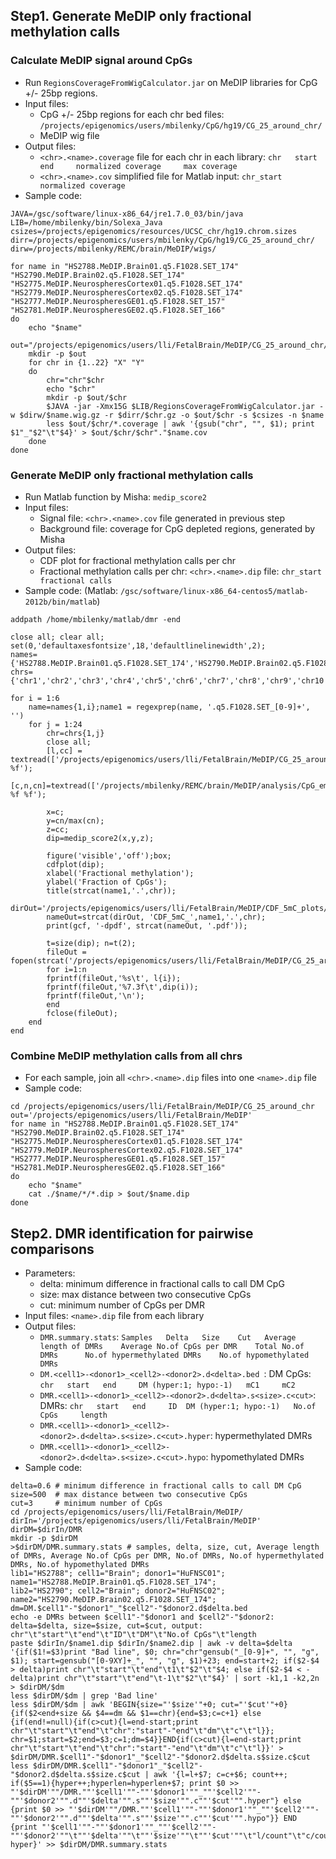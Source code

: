 ## Step1. Generate MeDIP only fractional methylation calls
### Calculate MeDIP signal around CpGs 
+ Run `RegionsCoverageFromWigCalculator.jar` on MeDIP libraries for CpG +/- 25bp regions.
+ Input files:
    * CpG +/- 25bp regions for each chr bed files: `/projects/epigenomics/users/mbilenky/CpG/hg19/CG_25_around_chr/`
    * MeDIP wig file        
+ Output files:   
    * `<chr>.<name>.coverage` file for each chr in each library: `chr   start   end     normalized coverage     max coverage`
    * `<chr>.<name>.cov` simplified file for Matlab input: `chr_start   normalized coverage`
+ Sample code:
```
JAVA=/gsc/software/linux-x86_64/jre1.7.0_03/bin/java
LIB=/home/mbilenky/bin/Solexa_Java
csizes=/projects/epigenomics/resources/UCSC_chr/hg19.chrom.sizes
dirr=/projects/epigenomics/users/mbilenky/CpG/hg19/CG_25_around_chr/
dirw=/projects/mbilenky/REMC/brain/MeDIP/wigs/

for name in "HS2788.MeDIP.Brain01.q5.F1028.SET_174" "HS2790.MeDIP.Brain02.q5.F1028.SET_174" "HS2775.MeDIP.NeurospheresCortex01.q5.F1028.SET_174" "HS2779.MeDIP.NeurospheresCortex02.q5.F1028.SET_174" "HS2777.MeDIP.NeurospheresGE01.q5.F1028.SET_157" "HS2781.MeDIP.NeurospheresGE02.q5.F1028.SET_166"
do
    echo "$name"
    out="/projects/epigenomics/users/lli/FetalBrain/MeDIP/CG_25_around_chr/"$name
    mkdir -p $out
    for chr in {1..22} "X" "Y" 
    do
        chr="chr"$chr
        echo "$chr"
        mkdir -p $out/$chr
        $JAVA -jar -Xmx15G $LIB/RegionsCoverageFromWigCalculator.jar -w $dirw/$name.wig.gz -r $dirr/$chr.gz -o $out/$chr -s $csizes -n $name
        less $out/$chr/*.coverage | awk '{gsub("chr", "", $1); print $1"_"$2"\t"$4}' > $out/$chr/$chr"."$name.cov
    done
done
```

### Generate MeDIP only fractional methylation calls
+ Run Matlab function by Misha: `medip_score2`
+ Input files:    
    * Signal file: `<chr>.<name>.cov` file generated in previous step    
    * Background file: coverage for CpG depleted regions, generated by Misha
+ Output files:
    * CDF plot for fractional methylation calls per chr
    * Fractional methylation calls per chr: `<chr>.<name>.dip` file: `chr_start   fractional calls`
+ Sample code: (Matlab: `/gsc/software/linux-x86_64-centos5/matlab-2012b/bin/matlab`)
```
addpath /home/mbilenky/matlab/dmr -end

close all; clear all;
set(0,'defaultaxesfontsize',18,'defaultlinelinewidth',2);
names={'HS2788.MeDIP.Brain01.q5.F1028.SET_174','HS2790.MeDIP.Brain02.q5.F1028.SET_174','HS2775.MeDIP.NeurospheresCortex01.q5.F1028.SET_174','HS2779.MeDIP.NeurospheresCortex02.q5.F1028.SET_174','HS2777.MeDIP.NeurospheresGE01.q5.F1028.SET_157','HS2781.MeDIP.NeurospheresGE02.q5.F1028.SET_166'};
chrs={'chr1','chr2','chr3','chr4','chr5','chr6','chr7','chr8','chr9','chr10','chr11','chr12','chr13','chr14','chr15','chr16','chr17','chr18','chr19','chr20','chr21','chr22','chrX','chrY'};

for i = 1:6
    name=names{1,i};name1 = regexprep(name, '.q5.F1028.SET_[0-9]+', '')
    for j = 1:24
        chr=chrs{1,j}
        close all; 
        [l,cc] = textread(['/projects/epigenomics/users/lli/FetalBrain/MeDIP/CG_25_around_chr/',name,'/',chr,'/',chr,'.',name,'.cov'],'%s %f');
        [c,n,cn]=textread(['/projects/mbilenky/REMC/brain/MeDIP/analysis/CpG_empty_500_coverage/',chr,'/',chr,'.gz.',name1,'.covDist'],'%f %f %f');
         
        x=c;
        y=cn/max(cn);
        z=cc;
        dip=medip_score2(x,y,z);
        
        figure('visible','off');box;
        cdfplot(dip);
        xlabel('Fractional methylation');
        ylabel('Fraction of CpGs');
        title(strcat(name1,'.',chr));
        dirOut='/projects/epigenomics/users/lli/FetalBrain/MeDIP/CDF_5mC_plots/';
        nameOut=strcat(dirOut, 'CDF_5mC_',name1,'.',chr);
        print(gcf, '-dpdf', strcat(nameOut, '.pdf'));
         
        t=size(dip); n=t(2);
        fileOut = fopen(strcat('/projects/epigenomics/users/lli/FetalBrain/MeDIP/CG_25_around_chr/',name,'/',chr,'/',chr,'.',name,'.dip'),'w');
        for i=1:n
        fprintf(fileOut,'%s\t', l{i});
        fprintf(fileOut,'%7.3f\t',dip(i));
        fprintf(fileOut,'\n');
        end
        fclose(fileOut);
    end
end
```

### Combine MeDIP methylation calls from all chrs
+ For each sample, join all `<chr>.<name>.dip` files into one `<name>.dip` file    
+ Sample code:
```
cd /projects/epigenomics/users/lli/FetalBrain/MeDIP/CG_25_around_chr
out='/projects/epigenomics/users/lli/FetalBrain/MeDIP'
for name in "HS2788.MeDIP.Brain01.q5.F1028.SET_174" "HS2790.MeDIP.Brain02.q5.F1028.SET_174" "HS2775.MeDIP.NeurospheresCortex01.q5.F1028.SET_174" "HS2779.MeDIP.NeurospheresCortex02.q5.F1028.SET_174" "HS2777.MeDIP.NeurospheresGE01.q5.F1028.SET_157" "HS2781.MeDIP.NeurospheresGE02.q5.F1028.SET_166"
do
    echo "$name"
    cat ./$name/*/*.dip > $out/$name.dip
done
```

## Step2. DMR identification for pairwise comparisons
+ Parameters:
    * delta: minimum difference in fractional calls to call DM CpG    
    * size: max distance between two consecutive CpGs     
    * cut: minimum number of CpGs per DMR
+ Input files: `<name>.dip` file from each library
+ Output files:
    * `DMR.summary.stats`: `Samples   Delta   Size    Cut   Average length of DMRs    Average No.of CpGs per DMR    Total No.of DMRs      No.of hypermethylated DMRs    No.of hypomethylated DMRs`
    * `DM.<cell1>-<donor1>_<cell2>-<donor2>.d<delta>.bed `: DM CpGs: `chr   start   end     DM (hyper:1; hypo:-1)   mC1     mC2`
    * `DMR.<cell1>-<donor1>_<cell2>-<donor2>.d<delta>.s<size>.c<cut>`: DMRs: `chr   start   end     ID  DM (hyper:1; hypo:-1)   No.of CpGs     length`
    * `DMR.<cell1>-<donor1>_<cell2>-<donor2>.d<delta>.s<size>.c<cut>.hyper`: hypermethylated DMRs     
    * `DMR.<cell1>-<donor1>_<cell2>-<donor2>.d<delta>.s<size>.c<cut>.hypo`: hypomethylated DMRs     
+ Sample code:
```
delta=0.6 # minimum difference in fractional calls to call DM CpG
size=500  # max distance between two consecutive CpGs
cut=3     # minimum number of CpGs
cd /projects/epigenomics/users/lli/FetalBrain/MeDIP/
dirIn='/projects/epigenomics/users/lli/FetalBrain/MeDIP'
dirDM=$dirIn/DMR
mkdir -p $dirDM
>$dirDM/DMR.summary.stats # samples, delta, size, cut, Average length of DMRs, Average No.of CpGs per DMR, No.of DMRs, No.of hypermethylated DMRs, No.of hypomethylated DMRs    
lib1="HS2788"; cell1="Brain"; donor1="HuFNSC01"; name1="HS2788.MeDIP.Brain01.q5.F1028.SET_174";
lib2="HS2790"; cell2="Brain"; donor2="HuFNSC02"; name2="HS2790.MeDIP.Brain02.q5.F1028.SET_174";
dm=DM.$cell1"-"$donor1"_"$cell2"-"$donor2.d$delta.bed 
echo -e DMRs between $cell1"-"$donor1 and $cell2"-"$donor2: delta=$delta, size=$size, cut=$cut, output: chr"\t"start"\t"end"\t"ID"\t"DM"\t"No.of CpGs"\t"length
paste $dirIn/$name1.dip $dirIn/$name2.dip | awk -v delta=$delta '{if($1!=$3)print "Bad line", $0; chr="chr"gensub("_[0-9]+", "", "g", $1); start=gensub("[0-9XY]+_", "", "g", $1)+23; end=start+2; if($2-$4 > delta)print chr"\t"start"\t"end"\t1\t"$2"\t"$4; else if($2-$4 < -delta)print chr"\t"start"\t"end"\t-1\t"$2"\t"$4}' | sort -k1,1 -k2,2n > $dirDM/$dm
less $dirDM/$dm | grep 'Bad line'
less $dirDM/$dm | awk 'BEGIN{size="'$size'"+0; cut="'$cut'"+0} {if($2<end+size && $4==dm && $1==chr){end=$3;c=c+1} else {if(end!=null){if(c>cut){l=end-start;print chr"\t"start"\t"end"\t"chr":"start"-"end"\t"dm"\t"c"\t"l}}; chr=$1;start=$2;end=$3;c=1;dm=$4}}END{if(c>cut){l=end-start;print chr"\t"start"\t"end"\t"chr":"start"-"end"\t"dm"\t"c"\t"l}}' > $dirDM/DMR.$cell1"-"$donor1"_"$cell2"-"$donor2.d$delta.s$size.c$cut
less $dirDM/DMR.$cell1"-"$donor1"_"$cell2"-"$donor2.d$delta.s$size.c$cut | awk '{l=l+$7; c=c+$6; count++; if($5==1){hyper++;hyperlen=hyperlen+$7; print $0 >> "'$dirDM'""/DMR.""'$cell1'""-""'$donor1'""_""'$cell2'""-""'$donor2'"".d""'$delta'"".s""'$size'"".c""'$cut'"".hyper"} else {print $0 >> "'$dirDM'""/DMR.""'$cell1'""-""'$donor1'""_""'$cell2'""-""'$donor2'"".d""'$delta'"".s""'$size'"".c""'$cut'"".hypo"}} END {print "'$cell1'""-""'$donor1'""_""'$cell2'""-""'$donor2'""\t""'$delta'""\t""'$size'""\t""'$cut'""\t"l/count"\t"c/count"\t"count"\t"hyper"\t"count-hyper}' >> $dirDM/DMR.summary.stats
```





